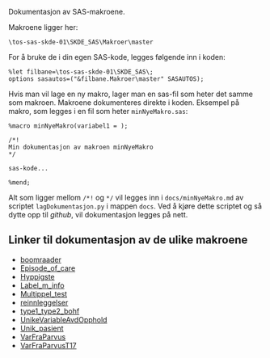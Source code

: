 
Dokumentasjon av SAS-makroene.

Makroene ligger her:
```
\tos-sas-skde-01\SKDE_SAS\Makroer\master
```
For å bruke de i din egen SAS-kode, legges følgende inn i koden:
```
%let filbane=\tos-sas-skde-01\SKDE_SAS\;
options sasautos=("&filbane.Makroer\master" SASAUTOS);
```

Hvis man vil lage en ny makro, lager man en sas-fil som heter det samme som makroen. Makroene dokumenteres direkte i koden. Eksempel på makro, som legges i en fil som heter `minNyeMakro.sas`:
```
%macro minNyeMakro(variabel1 = );

/*!
Min dokumentasjon av makroen minNyeMakro
*/

sas-kode...

%mend;
```



Alt som ligger mellom `/*!` og `*/` vil legges inn i `docs/minNyeMakro.md` av scriptet `lagDokumentasjon.py` i mappen `docs`. Ved å kjøre dette scriptet og så dytte opp til *github*, vil dokumentasjon legges på nett.

## Linker til dokumentasjon av de ulike makroene

- [boomraader](boomraader)
- [Episode_of_care](Episode_of_care)
- [Hyppigste](Hyppigste)
- [Label_m_info](Label_m_info)
- [Multippel_test](Multippel_test)
- [reinnleggelser](reinnleggelser)
- [type1_type2_bohf](type1_type2_bohf)
- [UnikeVariableAvdOpphold](UnikeVariableAvdOpphold)
- [Unik_pasient](Unik_pasient)
- [VarFraParvus](VarFraParvus)
- [VarFraParvusT17](VarFraParvusT17)
